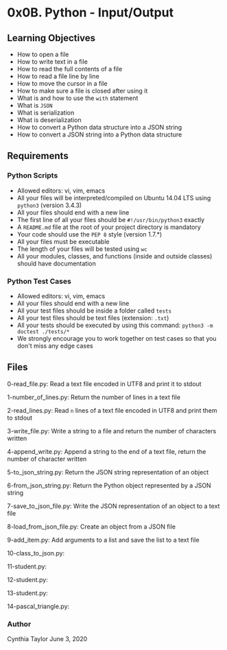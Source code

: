 # 0x0B. Python - Input/Output

## Learning Objectives
- How to open a file
- How to write text in a file
- How to read the full contents of a file
- How to read a file line by line
- How to move the cursor in a file
- How to make sure a file is closed after using it
- What is and how to use the `with` statement
- What is `JSON`
- What is serialization
- What is deserialization
- How to convert a Python data structure into a JSON string
- How to convert a JSON string into a Python data structure

## Requirements
### Python Scripts
- Allowed editors: vi, vim, emacs
- All your files will be interpreted/compiled on Ubuntu 14.04 LTS using `python3` (version 3.4.3)
- All your files should end with a new line
- The first line of all your files should be `#!/usr/bin/python3` exactly
- A `README.md` file at the root of your project directory is mandatory
- Your code should use the `PEP 8` style (version 1.7.*)
- All your files must be executable
- The length of your files will be tested using `wc`
- All your modules, classes, and functions (inside and outside classes) should have documentation

### Python Test Cases
- Allowed editors: vi, vim, emacs
- All your files should end with a new line
- All your test files should be inside a folder called `tests`
- All your test files should be text files (extension: `.txt`)
- All your tests should be executed by using this command: `python3 -m doctest ./tests/*`
- We strongly encourage you to work together on test cases so that you don't miss any edge cases

## Files
0-read_file.py:
	Read a text file encoded in UTF8 and print it to stdout

1-number_of_lines.py:
	Return the number of lines in a text file

2-read_lines.py:
	Read `n` lines of a text file encoded in UTF8 and print them to stdout

3-write_file.py:
	Write a string to a file and return the number of characters written

4-append_write.py:
	Append a string to the end of a text file, return the number of character written

5-to_json_string.py:
	Return the JSON string representation of an object

6-from_json_string.py:
	Return the Python object represented by a JSON string

7-save_to_json_file.py:
	Write the JSON representation of an object to a text file

8-load_from_json_file.py:
	Create an object from a JSON file

9-add_item.py:
	Add arguments to a list and save the list to a text file

10-class_to_json.py:

11-student.py:

12-student.py:

13-student.py:

14-pascal_triangle.py:

### Author
Cynthia Taylor
June 3, 2020